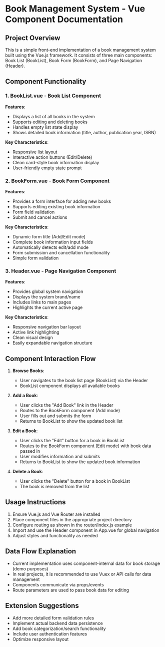 # Book Management System - Vue Component Documentation  

## Project Overview  

This is a simple front-end implementation of a book management system built using the Vue.js framework. It consists of three main components: Book List (BookList), Book Form (BookForm), and Page Navigation (Header).  

## Component Functionality  

### 1. BookList.vue - Book List Component  

**Features**:  
- Displays a list of all books in the system  
- Supports editing and deleting books  
- Handles empty list state display  
- Shows detailed book information (title, author, publication year, ISBN)  

**Key Characteristics**:  
- Responsive list layout  
- Interactive action buttons (Edit/Delete)  
- Clean card-style book information display  
- User-friendly empty state prompt  

### 2. BookForm.vue - Book Form Component  

**Features**:  
- Provides a form interface for adding new books  
- Supports editing existing book information  
- Form field validation  
- Submit and cancel actions  

**Key Characteristics**:  
- Dynamic form title (Add/Edit mode)  
- Complete book information input fields  
- Automatically detects edit/add mode  
- Form submission and cancellation functionality  
- Simple form validation  

### 3. Header.vue - Page Navigation Component  

**Features**:  
- Provides global system navigation  
- Displays the system brand/name  
- Includes links to main pages  
- Highlights the current active page  

**Key Characteristics**:  
- Responsive navigation bar layout  
- Active link highlighting  
- Clean visual design  
- Easily expandable navigation structure  

## Component Interaction Flow  

1. **Browse Books**:  
   - User navigates to the book list page (BookList) via the Header  
   - BookList component displays all available books  

2. **Add a Book**:  
   - User clicks the "Add Book" link in the Header  
   - Routes to the BookForm component (Add mode)  
   - User fills out and submits the form  
   - Returns to BookList to show the updated book list  

3. **Edit a Book**:  
   - User clicks the "Edit" button for a book in BookList  
   - Routes to the BookForm component (Edit mode) with book data passed in  
   - User modifies information and submits  
   - Returns to BookList to show the updated book information  

4. **Delete a Book**:  
   - User clicks the "Delete" button for a book in BookList  
   - The book is removed from the list  

## Usage Instructions  

1. Ensure Vue.js and Vue Router are installed  
2. Place component files in the appropriate project directory  
3. Configure routing as shown in the router/index.js example  
4. Import and use the Header component in App.vue for global navigation  
5. Adjust styles and functionality as needed  

## Data Flow Explanation  

- Current implementation uses component-internal data for book storage (demo purposes)  
- In real projects, it is recommended to use Vuex or API calls for data management  
- Components communicate via props/events  
- Route parameters are used to pass book data for editing  

## Extension Suggestions  

- Add more detailed form validation rules  
- Implement actual backend data persistence  
- Add book categorization/search functionality  
- Include user authentication features  
- Optimize responsive layout